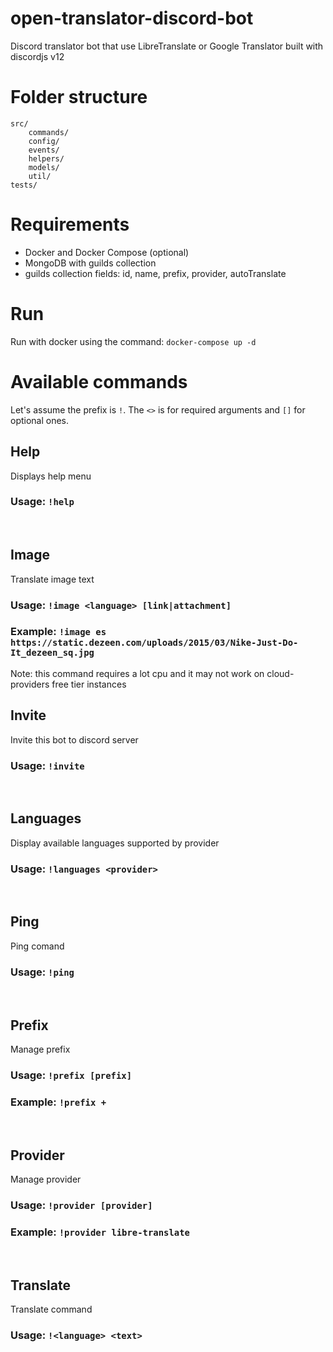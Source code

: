 # open-translator-discord-bot

Discord translator bot that use LibreTranslate or Google Translator built with discordjs v12


# Folder structure
```
src/
    commands/
    config/
    events/
    helpers/
    models/
    util/
tests/
```

# Requirements
- Docker and Docker Compose (optional)
- MongoDB with guilds collection
- guilds collection fields: id, name, prefix, provider, autoTranslate

# Run
Run with docker using the command: `docker-compose up -d`

# Available commands

Let's assume the prefix is `!`. The `<>` is for required arguments and `[]` for optional ones.

## Help

Displays help menu

### Usage: `!help`
<br>

## Image

Translate image text

### Usage: `!image <language> [link|attachment]`

### Example: `!image es https://static.dezeen.com/uploads/2015/03/Nike-Just-Do-It_dezeen_sq.jpg`

Note: this command requires a lot cpu and it may not work on cloud-providers free tier instances
<br>

## Invite

Invite this bot to discord server

### Usage: `!invite`
<br>

## Languages

Display available languages supported by provider

### Usage: `!languages <provider>`
<br>

## Ping

Ping comand

### Usage: `!ping`
<br>

## Prefix

Manage prefix

### Usage: `!prefix [prefix]`

### Example: `!prefix +`
<br>

## Provider

Manage provider

### Usage: `!provider [provider]`

### Example: `!provider libre-translate`
<br>

## Translate

Translate command

### Usage: `!<language> <text>`
